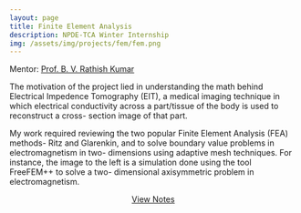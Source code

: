 ```yaml
---
layout: page
title: Finite Element Analysis
description: NPDE-TCA Winter Internship
img: /assets/img/projects/fem/fem.png
---
```


Mentor: [Prof. B. V. Rathish Kumar](http://iitk.ac.in/new/rathish-kumar-b-v)


The motivation of the project lied in understanding the math behind Electrical Impedence Tomography (EIT), a medical imaging technique in which electrical conductivity across a part/tissue of the body is used to reconstruct a cross- section image of that part.

My work required reviewing the two popular Finite Element Analysis (FEA) methods- Ritz and Glarenkin, and to solve boundary value problems in electromagnetism  in two- dimensions using adaptive mesh techniques. For instance, the image to the left is a simulation done using the tool FreeFEM++ to solve a two- dimensional axisymmetric problem in electromagnetism.

<p align="center">
    <a class="button" href="/assets/documents/projects/NPDE-TCA FEM.pdf"  target="_blank">View Notes</a>
</p>
